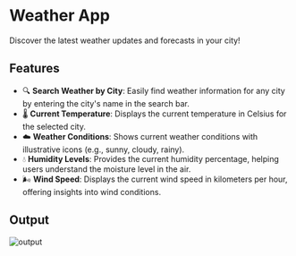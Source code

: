 
# Weather App

Discover the latest weather updates and forecasts in your city!

## Features

- 🔍 **Search Weather by City**: Easily find weather information for any city by entering the city's name in the search bar.
- 🌡️ **Current Temperature**: Displays the current temperature in Celsius for the selected city.
- ☁️ **Weather Conditions**: Shows current weather conditions with illustrative icons (e.g., sunny, cloudy, rainy).
- 💧 **Humidity Levels**: Provides the current humidity percentage, helping users understand the moisture level in the air.
- 🌬️ **Wind Speed**: Displays the current wind speed in kilometers per hour, offering insights into wind conditions.

## Output
![output](https://github.com/Laayaa94/weatherapp/assets/160100195/59c11663-4b44-45fd-8392-9b09015762bf)
